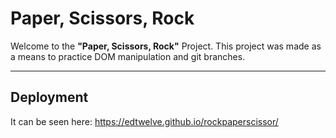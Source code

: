 # Paper, Scissors, Rock

Welcome to the **"Paper, Scissors, Rock"** Project.
This project was made as a means to practice DOM manipulation and git branches.

---
## Deployment
It can be seen here: https://edtwelve.github.io/rockpaperscissor/